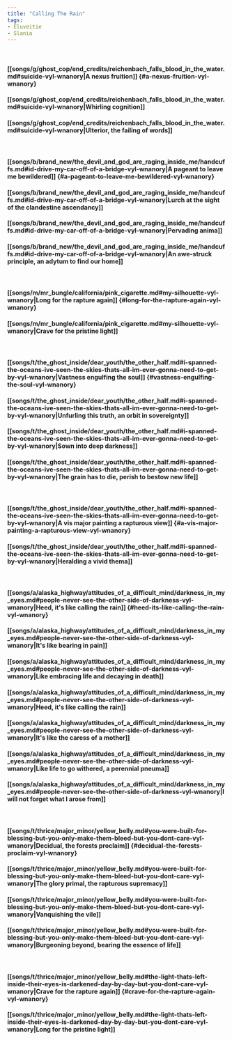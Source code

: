 ```yaml
---
title: "Calling The Rain"
tags:
- Eluveitie
- Slania
---
```

&nbsp;
#### [[songs/g/ghost_cop/end_credits/reichenbach_falls_blood_in_the_water.md#suicide-vyl-wnanory|A nexus fruition]] {#a-nexus-fruition-vyl-wnanory}
#### [[songs/g/ghost_cop/end_credits/reichenbach_falls_blood_in_the_water.md#suicide-vyl-wnanory|Whirling cognition]]
#### [[songs/g/ghost_cop/end_credits/reichenbach_falls_blood_in_the_water.md#suicide-vyl-wnanory|Ulterior, the failing of words]]
&nbsp;
#### [[songs/b/brand_new/the_devil_and_god_are_raging_inside_me/handcuffs.md#id-drive-my-car-off-of-a-bridge-vyl-wnanory|A pageant to leave me bewildered]] {#a-pageant-to-leave-me-bewildered-vyl-wnanory}
#### [[songs/b/brand_new/the_devil_and_god_are_raging_inside_me/handcuffs.md#id-drive-my-car-off-of-a-bridge-vyl-wnanory|Lurch at the sight of the clandestine ascendancy]]
#### [[songs/b/brand_new/the_devil_and_god_are_raging_inside_me/handcuffs.md#id-drive-my-car-off-of-a-bridge-vyl-wnanory|Pervading anima]]
#### [[songs/b/brand_new/the_devil_and_god_are_raging_inside_me/handcuffs.md#id-drive-my-car-off-of-a-bridge-vyl-wnanory|An awe-struck principle, an adytum to find our home]]
&nbsp;
#### [[songs/m/mr_bungle/california/pink_cigarette.md#my-silhouette-vyl-wnanory|Long for the rapture again]] {#long-for-the-rapture-again-vyl-wnanory}
#### [[songs/m/mr_bungle/california/pink_cigarette.md#my-silhouette-vyl-wnanory|Crave for the pristine light]]
&nbsp;
#### [[songs/t/the_ghost_inside/dear_youth/the_other_half.md#i-spanned-the-oceans-ive-seen-the-skies-thats-all-im-ever-gonna-need-to-get-by-vyl-wnanory|Vastness engulfing the soul]] {#vastness-engulfing-the-soul-vyl-wnanory}
#### [[songs/t/the_ghost_inside/dear_youth/the_other_half.md#i-spanned-the-oceans-ive-seen-the-skies-thats-all-im-ever-gonna-need-to-get-by-vyl-wnanory|Unfurling this truth, an orbit in sovereignty]]
#### [[songs/t/the_ghost_inside/dear_youth/the_other_half.md#i-spanned-the-oceans-ive-seen-the-skies-thats-all-im-ever-gonna-need-to-get-by-vyl-wnanory|Sown into deep darkness]]
#### [[songs/t/the_ghost_inside/dear_youth/the_other_half.md#i-spanned-the-oceans-ive-seen-the-skies-thats-all-im-ever-gonna-need-to-get-by-vyl-wnanory|The grain has to die, perish to bestow new life]]
&nbsp;
#### [[songs/t/the_ghost_inside/dear_youth/the_other_half.md#i-spanned-the-oceans-ive-seen-the-skies-thats-all-im-ever-gonna-need-to-get-by-vyl-wnanory|A vis major painting a rapturous view]] {#a-vis-major-painting-a-rapturous-view-vyl-wnanory}
#### [[songs/t/the_ghost_inside/dear_youth/the_other_half.md#i-spanned-the-oceans-ive-seen-the-skies-thats-all-im-ever-gonna-need-to-get-by-vyl-wnanory|Heralding a vivid thema]]
&nbsp;
#### [[songs/a/alaska_highway/attitudes_of_a_difficult_mind/darkness_in_my_eyes.md#people-never-see-the-other-side-of-darkness-vyl-wnanory|Heed, it's like calling the rain]] {#heed-its-like-calling-the-rain-vyl-wnanory}
#### [[songs/a/alaska_highway/attitudes_of_a_difficult_mind/darkness_in_my_eyes.md#people-never-see-the-other-side-of-darkness-vyl-wnanory|It's like bearing in pain]]
#### [[songs/a/alaska_highway/attitudes_of_a_difficult_mind/darkness_in_my_eyes.md#people-never-see-the-other-side-of-darkness-vyl-wnanory|Like embracing life and decaying in death]]
#### [[songs/a/alaska_highway/attitudes_of_a_difficult_mind/darkness_in_my_eyes.md#people-never-see-the-other-side-of-darkness-vyl-wnanory|Heed, it's like calling the rain]]
#### [[songs/a/alaska_highway/attitudes_of_a_difficult_mind/darkness_in_my_eyes.md#people-never-see-the-other-side-of-darkness-vyl-wnanory|It's like the caress of a mother]]
#### [[songs/a/alaska_highway/attitudes_of_a_difficult_mind/darkness_in_my_eyes.md#people-never-see-the-other-side-of-darkness-vyl-wnanory|Like life to go withered, a perennial pneuma]]
#### [[songs/a/alaska_highway/attitudes_of_a_difficult_mind/darkness_in_my_eyes.md#people-never-see-the-other-side-of-darkness-vyl-wnanory|I will not forget what I arose from]]
&nbsp;
#### [[songs/t/thrice/major_minor/yellow_belly.md#you-were-built-for-blessing-but-you-only-make-them-bleed-but-you-dont-care-vyl-wnanory|Decidual, the forests proclaim]] {#decidual-the-forests-proclaim-vyl-wnanory}
#### [[songs/t/thrice/major_minor/yellow_belly.md#you-were-built-for-blessing-but-you-only-make-them-bleed-but-you-dont-care-vyl-wnanory|The glory primal, the rapturous supremacy]]
#### [[songs/t/thrice/major_minor/yellow_belly.md#you-were-built-for-blessing-but-you-only-make-them-bleed-but-you-dont-care-vyl-wnanory|Vanquishing the vile]]
#### [[songs/t/thrice/major_minor/yellow_belly.md#you-were-built-for-blessing-but-you-only-make-them-bleed-but-you-dont-care-vyl-wnanory|Burgeoning beyond, bearing the essence of life]]
&nbsp;
#### [[songs/t/thrice/major_minor/yellow_belly.md#the-light-thats-left-inside-their-eyes-is-darkened-day-by-day-but-you-dont-care-vyl-wnanory|Crave for the rapture again]] {#crave-for-the-rapture-again-vyl-wnanory}
#### [[songs/t/thrice/major_minor/yellow_belly.md#the-light-thats-left-inside-their-eyes-is-darkened-day-by-day-but-you-dont-care-vyl-wnanory|Long for the pristine light]]
